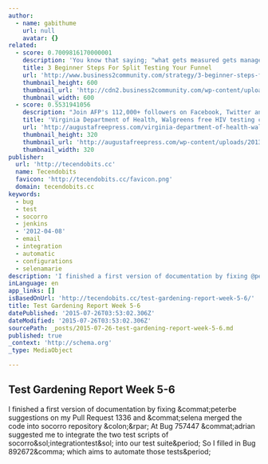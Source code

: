 ```yaml
---
author:
  - name: gabithume
    url: null
    avatar: {}
related:
  - score: 0.7009816170000001
    description: 'You know that saying; "what gets measured gets managed"? Split testing is a way of measuring what is working better, worse or indifferently when compared to the alternative so that you can choose to run emails, banners, landing pages and other website properties that are running for optimum results.'
    title: 3 Beginner Steps For Split Testing Your Funnel
    url: 'http://www.business2community.com/strategy/3-beginner-steps-for-split-testing-your-funnel-01285260'
    thumbnail_height: 600
    thumbnail_url: 'http://cdn2.business2community.com/wp-content/uploads/2015/07/rsz_split_testing-300x300.jpg.jpg'
    thumbnail_width: 600
  - score: 0.5531941056
    description: "Join AFP's 112,000+ followers on Facebook, Twitter and YouTube Subscribe to sports and news podcasts on iTunes News, press releases, letters to the editor: chris@augustafreepress.com Advertising inquiries: crystal@augustafreepress.com Access to HIV testing is even more convenient now in Virginia."
    title: 'Virginia Department of Health, Walgreens free HIV testing collaboration expands'
    url: 'http://augustafreepress.com/virginia-department-of-health-walgreens-free-hiv-testing-collaboration-expands/'
    thumbnail_height: 320
    thumbnail_url: 'http://augustafreepress.com/wp-content/uploads/2013/12/healthcare.jpg'
    thumbnail_width: 320
publisher:
  url: 'http://tecendobits.cc'
  name: Tecendobits
  favicon: 'http://tecendobits.cc/favicon.png'
  domain: tecendobits.cc
keywords:
  - bug
  - test
  - socorro
  - jenkins
  - '2012-04-08'
  - email
  - integration
  - automatic
  - configurations
  - selenamarie
description: 'I finished a first version of documentation by fixing @peterbe suggestions on my Pull Request 1336 and @selena merged the code into socorro repository :) At Bug 757447 @adrian suggested me to integrate the two test scripts of socorro/integrationtest/ into our test suite. So I filled in Bug 892672, which aims to automate those tests.'
inLanguage: en
app_links: []
isBasedOnUrl: 'http://tecendobits.cc/test-gardening-report-week-5-6/'
title: Test Gardening Report Week 5-6
datePublished: '2015-07-26T03:53:02.306Z'
dateModified: '2015-07-26T03:53:02.306Z'
sourcePath: _posts/2015-07-26-test-gardening-report-week-5-6.md
published: true
_context: 'http://schema.org'
_type: MediaObject

---
```

<article style=""><h1>Test Gardening Report Week 5-6</h1><p>I finished a first version of documentation by fixing &amp;commat;peterbe suggestions on my Pull Request 1336 and &amp;commat;selena merged the code into socorro repository &amp;colon;&amp;rpar; At Bug 757447 &amp;commat;adrian suggested me to integrate the two test scripts of socorro&amp;sol;integrationtest&amp;sol; into our test suite&amp;period; So I filled in Bug 892672&amp;comma; which aims to automate those tests&amp;period;</p></article>